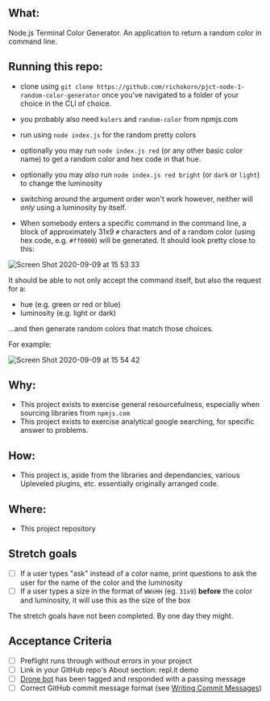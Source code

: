## What:

Node.js Terminal Color Generator.
An application to return a random color in command line.

## Running this repo:

- clone using `git clone https://github.com/richokorn/pjct-node-1-random-color-generator` once you've navigated to a folder of your choice in the CLI of choice.
- you probably also need `kulers` and `random-color` from npmjs.com
- run using `node index.js` for the random pretty colors
- optionally you may run `node index.js red` (or any other basic color name) to get a random color and hex code in that hue.
- optionally you may _also_ run `node index.js red bright` (or `dark` or `light`) to change the luminosity
- switching around the argument order won't work however, neither will _only_ using a luminosity by itself.

- When somebody enters a specific command in the command line, a block of approximately 31x9 `#` characters and of a random color (using hex code, e.g. `#ff0000`) will be generated.
  It should look pretty close to this:

![Screen Shot 2020-09-09 at 15 53 33](https://user-images.githubusercontent.com/1935696/92607675-b56bd700-f2b4-11ea-9085-67af9369fa71.png)

It should be able to not only accept the command itself, but also the request for a:

- hue (e.g. green or red or blue)
- luminosity (e.g. light or dark)

...and then generate random colors that match those choices.

For example:

![Screen Shot 2020-09-09 at 15 54 42](https://user-images.githubusercontent.com/1935696/92607766-daf8e080-f2b4-11ea-9d6d-3bd8501da443.png)

## Why:

- This project exists to exercise general resourcefulness, especially when sourcing libraries from `npmjs.com`
- This project exists to exercise analytical google searching, for specific answer to problems.

## How:

- This project is, aside from the libraries and dependancies, various Upleveled plugins, etc. essentially originally arranged code.

## Where:

- This project repository

## Stretch goals

- [ ] If a user types "ask" instead of a color name, print questions to ask the user for the name of the color and the luminosity
- [ ] If a user types a size in the format of `WWxHH` (eg. `31x9`) **before** the color and luminosity, it will use this as the size of the box

The stretch goals have not been completed. By one day they might.

## Acceptance Criteria

- [ ] Preflight runs through without errors in your project
- [ ] Link in your GitHub repo's About section: repl.it demo
- [ ] [Drone bot](https://learn.upleveled.io/courses/btcmp-l-webfs-gen-0/modules/cheatsheet-tasks/#upleveled-drone) has been tagged and responded with a passing message
- [ ] Correct GitHub commit message format (see [Writing Commit Messages](https://learn.upleveled.io/courses/btcmp-l-webfs-gen-0/modules/cheatsheet-git-github/#writing-commit-messages))
